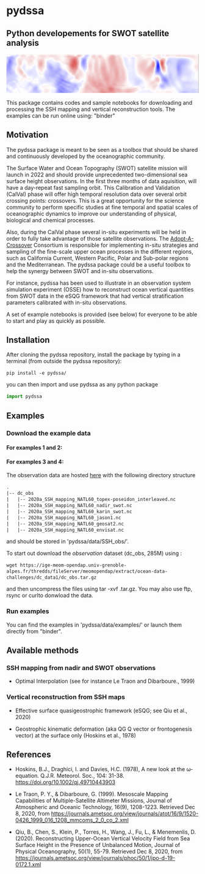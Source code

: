 # pydssa 
## Python developements for SWOT satellite analysis


![Illustration](figures/pydssa_illustration1.png)

This package contains codes and sample notebooks for downloading and processing the SSH mapping and vertical reconstruction tools.
The examples can be run online using: "binder"

## Motivation

The pydssa package is meant to be seen as a toolbox that should be shared and continuously developed by the oceanographic community.  

The Surface Water and Ocean Topography (SWOT) satellite mission will launch in 2022 and should provide unprecedented two-dimensional sea surface height observations. In the first three months of data aquisition, will have a day-repeat fast sampling orbit. This Calibration and Validation (CalVal) phase will offer high temporal resolution data over several orbit crossing points: crossovers. This is a great opportunity for the science community to perform specific studies at fine temporal and spatial scales of oceanographic dynamics to improve our understanding of physical, biological and chemical processes. 

Also, during the CalVal phase several in-situ experiments will be held in order to fully take advantage of those satellite observations. The [Adopt-A-Crossover](https://www.clivar.org/news/swot-‘adopt-crossover’-consortium-has-been-endorsed-clivar) Consortium is responsible for implementing in-situ strategies and sampling of the fine-scale upper ocean processes in the different regions, such as California Current, Western Pacific, Polar and Sub-polar regions and the Mediterranean. The pydssa package could be a useful toolbox to help the synergy between SWOT and in-situ observations. 

For instance, pydssa has been used to illustrate in an observation system simulation experiment (OSSE) how to reconstruct ocean vertical quantities from SWOT data in the eSQG framework that had vertical stratification parameters calibrated with in-situ observations.  

A set of example notebooks is provided (see below) for everyone to be able to start and play as quickly as possible.

## Installation 

After cloning the pydssa repository, install the package by typing in a terminal (from outside the pydssa repository): 

```shell
pip install -e pydssa/
```

you can then import and use pydssa as any python package

```python
import pydssa
```

## Examples

### Download the example data

#### For examples 1 and 2:

#### For examples 3 and 4:

The observation data are hosted [here](https://ige-meom-opendap.univ-grenoble-alpes.fr/thredds/catalog/meomopendap/extract/ocean-data-challenges/dc_data1/catalog.html) with the following directory structure

```
.
|-- dc_obs
|   |-- 2020a_SSH_mapping_NATL60_topex-poseidon_interleaved.nc
|   |-- 2020a_SSH_mapping_NATL60_nadir_swot.nc
|   |-- 2020a_SSH_mapping_NATL60_karin_swot.nc
|   |-- 2020a_SSH_mapping_NATL60_jason1.nc
|   |-- 2020a_SSH_mapping_NATL60_geosat2.nc
|   |-- 2020a_SSH_mapping_NATL60_envisat.nc

``` 

and should be stored in 'pydssa/data/SSH_obs/'.

To start out download the *observation* dataset (dc_obs, 285M) using :

```shell
wget https://ige-meom-opendap.univ-grenoble-alpes.fr/thredds/fileServer/meomopendap/extract/ocean-data-challenges/dc_data1/dc_obs.tar.gz
```
 
and then uncompress the files using tar -xvf <file>.tar.gz. You may also use ftp, rsync or curlto donwload the data.

### Run examples

You can find the examples in 'pydssa/data/examples/' or launch them directly from "binder".


## Available methods

### SSH mapping from nadir and SWOT observations

- Optimal Interpolation (see for instance Le Traon and Dibarboure., 1999) 


### Vertical reconstruction from SSH maps 

- Effective surface quasigeostrophic framework (eSQG; see Qiu et al., 2020)

- Geostrophic kinematic deformation (aka QG Q vector or frontogenesis vector) at the surface only (Hoskins et al., 1978)

## References

- Hoskins, B.J., Draghici, I. and Davies, H.C. (1978), A new look at the ω‐equation. Q.J.R. Meteorol. Soc., 104: 31-38. https://doi.org/10.1002/qj.49710443903

- Le Traon, P. Y., & Dibarboure, G. (1999). Mesoscale Mapping Capabilities of Multiple-Satellite Altimeter Missions, Journal of Atmospheric and Oceanic Technology, 16(9), 1208-1223. Retrieved Dec 8, 2020, from https://journals.ametsoc.org/view/journals/atot/16/9/1520-0426_1999_016_1208_mmcoms_2_0_co_2.xml

- Qiu, B., Chen, S., Klein, P., Torres, H., Wang, J., Fu, L., & Menemenlis, D. (2020). Reconstructing Upper-Ocean Vertical Velocity Field from Sea Surface Height in the Presence of Unbalanced Motion, Journal of Physical Oceanography, 50(1), 55-79. Retrieved Dec 8, 2020, from https://journals.ametsoc.org/view/journals/phoc/50/1/jpo-d-19-0172.1.xml

